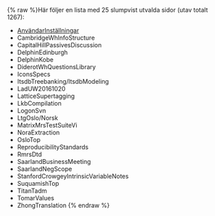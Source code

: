 {% raw %}Här följer en lista med 25 slumpvist utvalda sidor (utav totalt 1267):

- [AnvändarInställningar](/Anv%C3%A4ndarInst%C3%A4llningar)
- CambridgeWhInfoStructure
- CapitalHillPassivesDiscussion
- DelphinEdinburgh
- DelphinKobe
- DiderotWhQuestionsLibrary
- IconsSpecs
- ItsdbTreebanking/ItsdbModeling
- LadUW20161020
- LatticeSupertagging
- LkbCompilation
- LogonSvn
- LtgOslo/Norsk
- MatrixMrsTestSuiteVi
- NoraExtraction
- OsloTop
- ReproducibilityStandards
- RmrsDtd
- SaarlandBusinessMeeting
- SaarlandNegScope
- StanfordCrowgeyIntrinsicVariableNotes
- SuquamishTop
- TitanTadm
- TomarValues
- ZhongTranslation
<update date omitted for speed>{% endraw %}